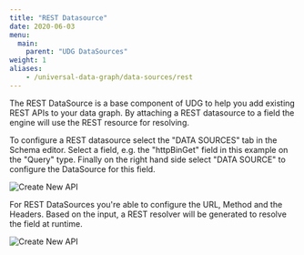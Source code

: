 ```yaml
---
title: "REST Datasource"
date: 2020-06-03
menu:
  main:
    parent: "UDG DataSources"
weight: 1
aliases:
    - /universal-data-graph/data-sources/rest
---
```


The REST DataSource is a base component of UDG to help you add existing REST APIs to your data graph.
By attaching a REST datasource to a field the engine will use the REST resource for resolving.

To configure a REST datasource select the "DATA SOURCES" tab in the Schema editor.
Select a field, e.g. the "httpBinGet" field in this example on the "Query" type.
Finally on the right hand side select "DATA SOURCE" to configure the DataSource for this field.

![Create New API](/docs/img/dashboard/udg/datasources/rest_1.png)

For REST DataSources you're able to configure the URL, Method and the Headers.
Based on the input, a REST resolver will be generated to resolve the field at runtime.

![Create New API](/docs/img/dashboard/udg/datasources/rest_2.png)